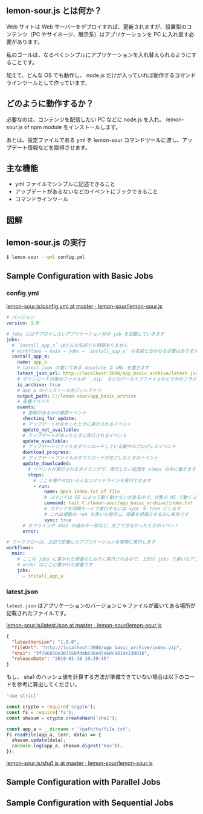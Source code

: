 ## lemon-sour.js とは何か？

Web サイトは Web サーバーをデプロイすれば、更新されますが、設置型のコンテンツ（PC やサイネージ、展示系）はアプリケーションを PC に入れ直す必要があります。

私のゴールは、なるべくシンプルにアプリケーションを入れ替えられるようにすることです。

加えて、どんな OS でも動作し、 node.js だけが入っていれば動作するコマンドラインツールとして作っています。


## どのように動作するか？

必要なのは、コンテンツを配信したい PC などに node.js を入れ、 lemon-sour.js of npm module をインストールします。

あとは、設定ファイルである yml を lemon-sour コマンドツールに渡し、アップデート情報などを取得させます。


## 主な機能

* yml ファイルでシンプルに記述できること
* アップデートがあるないなどのイベントにフックできること
* コマンドラインツール


## 図解


## lemon-sour.js の実行

```bash
$ lemon-sour --yml config.yml
```


## Sample Configuration with Basic Jobs

### config.yml

[lemon-sour.js/config.yml at master · lemon-sour/lemon-sour.js](https://github.com/lemon-sour/lemon-sour.js/blob/master/example/app_basic_archive/config.yml)

```yaml
# バージョン
version: 1.0

# jobs にはデプロイしたいアプリケーション分の job を記載していきます
jobs:
  # `install_app_a` はどんな名前でも問題ありません
  # workflows → main → jobs → `install_app_a` の名前と合わせる必要はあります
  install_app_a:
    name: app_a
    # latest.json の置いてある absolute な URL を書きます
    latest_json_url: http://localhost:3000/app_basic_archive/latest.json
    # ダウンロード対象のファイルが `.zip` などのアーカイブファイルかどうかのフラグ
    is_archive: true
    # app_a のインストール先ディレクトリ
    output_path: C:/lemon-sour/app_basic_archive
    # 各種イベント
    events:
      # 更新があるかの確認イベント
      checking_for_update:
      # アップデートがなかったときに実行されるイベント
      update_not_available:
      # アップデートがあったときに実行されるイベント
      update_available:
      # アップデートファイルをダウンロードしている最中のプログレスイベント
      download_progress:
      # アップデートファイルのダウンロードが完了したときのイベント
      update_downloaded:
        # イベントが実行されるタイミングで、実行したい処理を steps の中に書きます
        steps:
          # ここを増やせばいろんなコマンドラインを実行できます
          - run:
              name: Open index.txt of file
              # コマンドは OS によって動く動かないがあるので、対象の OS で動くコマンドを実行してください
              command: tail C:/lemon-sour/app_basic_archive/index.txt
              # コマンドを同期モードで実行するには sync を true にします
              # これは複数の run を書いた場合に、順番を担保させるのに有効です
              sync: true
      # オフラインや sha1 の値の不一致など、完了できなかったときのイベント
      error:

# ワークフローは、上記で定義したアプリケーションを実際に実行します
workflows:
  main:
    # ここの jobs に書かれた順番のとおりに実行されるので、上記の jobs で書いたアプリケーションの順番には左右されません
    # order はここに書かれた順番です
    jobs:
      - install_app_a
```

### latest.json

`latest.json` はアプリケーションのバージョンじゃファイルが置いてある場所が記載されたファイルです。

[lemon-sour.js/latest.json at master · lemon-sour/lemon-sour.js](https://github.com/lemon-sour/lemon-sour.js/blob/master/example/app_basic_archive/latest.json)

```json
{
  "latestVersion": "1.0.0",
  "fileUrl": "http://localhost:3000/app_basic_archive/index.zip",
  "sha1": "3f786850e387550fdab836ed7e6dc881de23001b",
  "releaseDate": "2019-01-18 19:29:45"
}
```

もし、 sha1 のハッシュ値を計算する方法が準備できていない場合は以下のコードを参考に算出してください。

```javascript
'use strict'

const crypto = require('crypto');
const fs = require('fs');
const shasum = crypto.createHash('sha1');

const app_a = __dirname + '/path/to/file.txt';
fs.readFile(app_a, (err, data) => {
  shasum.update(data);
  console.log(app_a, shasum.digest('hex'));
});
```

[lemon-sour.js/sha1.js at master · lemon-sour/lemon-sour.js](https://github.com/lemon-sour/lemon-sour.js/blob/master/scripts/sha1.js)


## Sample Configuration with Parallel Jobs


## Sample Configuration with Sequential Jobs


